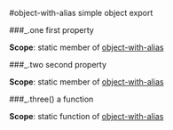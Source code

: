 <a name="module_object-with-alias"></a>
#object-with-alias
simple object export

  
<a name="module_object-with-alias.one"></a>
###_.one
first property

**Scope**: static member of [object-with-alias](#module_object-with-alias)  
  
<a name="module_object-with-alias.two"></a>
###_.two
second property

**Scope**: static member of [object-with-alias](#module_object-with-alias)  
  
<a name="module_object-with-alias.three"></a>
###_.three()
a function

**Scope**: static function of [object-with-alias](#module_object-with-alias)  
